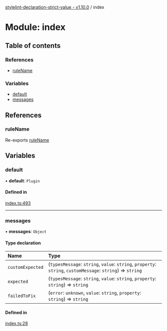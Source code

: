 [stylelint-declaration-strict-value - v1.10.0](../README.md) / index

# Module: index

## Table of contents

### References

- [ruleName](index.md#rulename)

### Variables

- [default](index.md#default)
- [messages](index.md#messages)

## References

### ruleName

Re-exports [ruleName](defaults.md#rulename)

## Variables

### default

• **default**: `Plugin`

#### Defined in

[index.ts:493](https://github.com/AndyOGo/stylelint-declaration-strict-value/blob/3633354/src/index.ts#L493)

___

### messages

• **messages**: `Object`

#### Type declaration

| Name | Type |
| :------ | :------ |
| `customExpected` | (`typesMessage`: `string`, `value`: `string`, `property`: `string`, `customMessage`: `string`) => `string` |
| `expected` | (`typesMessage`: `string`, `value`: `string`, `property`: `string`) => `string` |
| `failedToFix` | (`error`: `unknown`, `value`: `string`, `property`: `string`) => `string` |

#### Defined in

[index.ts:28](https://github.com/AndyOGo/stylelint-declaration-strict-value/blob/3633354/src/index.ts#L28)
